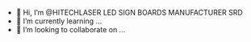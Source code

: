 - 👋 Hi, I’m @HITECHLASER
LED SIGN BOARDS MANUFACTURER SRD
- 🌱 I’m currently learning ...
- 💞️ I’m looking to collaborate on ...



<!---
HITECHLASER/HITECHLASER is a ✨ special ✨ repository because its `README.md` (this file) appears on your GitHub profile.
You can click the Preview link to take a look at your changes.
--->
